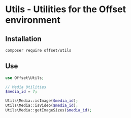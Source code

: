 # Utils - Utilities for the Offset environment

## Installation

```bash
composer require offset/utils
```

## Use

```php
use Offset\Utils;

// Media Utilities
$media_id = 7;

Utils\Media::isImage($media_id);
Utils\Media::isVideo($media_id);
Utils\Media::getImageSizes($media_id);
```
